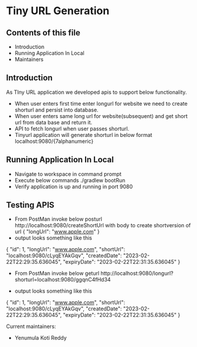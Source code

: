 # Tiny URL Generation

## Contents of this file

 - Introduction
 - Running Application In Local
- Maintainers
## Introduction

As TIny URL application we developed apis to support below functionality.
- When user enters first time enter  longurl for website we need to create shorturl and persist into database.
- When user enters same long url for website(subsequent) and get short url from data base and return it.
- API to fetch longurl when user passes shorturl.
- Tinyurl application will generate shorturl in below format localhost:9080/{7alphanumeric} 
##  Running Application In Local
- Navigate to workspace in command prompt
- Execute below commands  ./gradlew bootRun
- Verify application is up and running in port 9080

## Testing APIS
- From PostMan invoke below posturl http://localhost:9080/createShortUrl with body to create shortversion of url
{
	"longUrl": "www.apple.com"
}
- output looks something like this

{
    "id": 1,
    "longUrl": "www.apple.com",
    "shortUrl": "localhost:9080/cLyqEYAkGqv",
    "createdDate": "2023-02-22T22:29:35.636045",
    "expiryDate": "2023-02-22T22:31:35.636045"
}

- From PostMan invoke below geturl  http://localhost:9080/longurl?shorturl=localhost:9080/ggqnC4fHd34 

- output looks something like this

{
    "id": 1,
    "longUrl": "www.apple.com",
    "shortUrl": "localhost:9080/cLyqEYAkGqv",
    "createdDate": "2023-02-22T22:29:35.636045",
    "expiryDate": "2023-02-22T22:31:35.636045"
}

Current maintainers:
- Yenumula Koti Reddy
